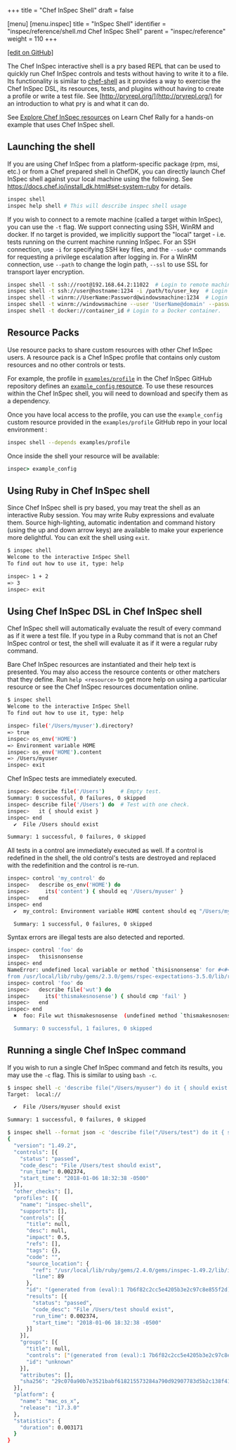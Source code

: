 +++
title = "Chef InSpec Shell"
draft = false

[menu]
  [menu.inspec]
    title = "InSpec Shell"
    identifier = "inspec/reference/shell.md Chef InSpec Shell"
    parent = "inspec/reference"
    weight = 110
+++

[\[edit on GitHub\]](https://github.com/inspec/inspec/blob/master/www/content/inspec/shell.md)

The Chef InSpec interactive shell is a pry based REPL that can be used to
quickly run Chef InSpec controls and tests without having to write it to a
file. Its functionality is similar to [chef-shell](/chef_shell/) as it provides a way
to exercise the Chef InSpec DSL, its resources, tests, and plugins without
having to create a profile or write a test file. See
[http://pryrepl.org/](http://pryrepl.org/) for an introduction to what pry is and what it can
do.

See [Explore Chef InSpec resources](https://learn.chef.io/modules/explore-inspec-resources#/)
on Learn Chef Rally for a hands-on example that uses Chef InSpec shell.

## Launching the shell

If you are using Chef InSpec from a platform-specific package (rpm, msi,
etc.) or from a Chef prepared shell in ChefDK, you can directly launch
Chef InSpec shell against your local machine using the following. See
<https://docs.chef.io/install_dk.html#set-system-ruby> for details.

```bash
inspec shell
inspec help shell # This will describe inspec shell usage
```

If you wish to connect to a remote machine (called a target within
InSpec), you can use the `-t` flag. We support connecting using SSH,
WinRM and docker. If no target is provided, we implicitly support the
"local" target - i.e. tests running on the current machine running
InSpec. For an SSH connection, use `-i` for specifying SSH key files,
and the `--sudo*` commands for requesting a privilege escalation after
logging in. For a WinRM connection, use `--path` to change the login
path, `--ssl` to use SSL for transport layer encryption.

```bash
inspec shell -t ssh://root@192.168.64.2:11022  # Login to remote machine using ssh as root.
inspec shell -t ssh://user@hostname:1234 -i /path/to/user_key  # Login to hostname on port 1234 as user using given ssh key.
inspec shell -t winrm://UserName:Password@windowsmachine:1234  # Login to windowsmachine over WinRM as UserName.
inspec shell -t winrm://windowsmachine --user 'UserName@domain' --password 'Secret123!' # Login to windowsmachine as UserName@domain.org.
inspec shell -t docker://container_id # Login to a Docker container.
```

## Resource Packs

Use resource packs to share custom resources with other Chef InSpec users.
A resource pack is a Chef InSpec profile that contains only custom resources and
no other controls or tests.

For example, the profile in [`examples/profile`](https://github.com/chef/inspec/tree/master/examples/profile)
in the Chef InSpec GitHub repository defines an
[`example_config` resource](https://github.com/chef/inspec/blob/master/examples/profile/controls/example.rb).
To use these resources within the Chef InSpec shell, you will need to download
and specify them as a dependency.

Once you have local access to the profile, you can use the `example_config` custom
resource provided in the `examples/profile` GitHub repo in your local environment :

```bash
inspec shell --depends examples/profile
```

Once inside the shell your resource will be available:

```ruby
inspec> example_config
```

## Using Ruby in Chef InSpec shell

Since Chef InSpec shell is pry based, you may treat the shell as an
interactive Ruby session. You may write Ruby expressions and evaluate
them. Source high-lighting, automatic indentation and command history
(using the up and down arrow keys) are available to make your experience
more delightful. You can exit the shell using `exit`.

```bash
$ inspec shell
Welcome to the interactive InSpec Shell
To find out how to use it, type: help

inspec> 1 + 2
=> 3
inspec> exit
```

## Using Chef InSpec DSL in Chef InSpec shell

Chef InSpec shell will automatically evaluate the result of every command as
if it were a test file. If you type in a Ruby command that is not an
Chef InSpec control or test, the shell will evaluate it as if it were a
regular ruby command.

Bare Chef InSpec resources are instantiated and their help text is presented.
You may also access the resource contents or other matchers that they
define. Run `help <resource>` to get more help on using a particular
resource or see the Chef InSpec resources documentation online.

```bash
$ inspec shell
Welcome to the interactive InSpec Shell
To find out how to use it, type: help

inspec> file('/Users/myuser').directory?
=> true
inspec> os_env('HOME')
=> Environment variable HOME
inspec> os_env('HOME').content
=> /Users/myuser
inspec> exit
```

Chef InSpec tests are immediately executed.

```bash
inspec> describe file('/Users')     # Empty test.
Summary: 0 successful, 0 failures, 0 skipped
inspec> describe file('/Users') do  # Test with one check.
inspec>   it { should exist }
inspec> end
  ✔  File /Users should exist

Summary: 1 successful, 0 failures, 0 skipped
```

All tests in a control are immediately executed as well. If a control is
redefined in the shell, the old control's tests are destroyed and
replaced with the redefinition and the control is re-run.

```bash
inspec> control 'my_control' do
inspec>   describe os_env('HOME') do
inspec>     its('content') { should eq '/Users/myuser' }
inspec>   end
inspec> end
  ✔  my_control: Environment variable HOME content should eq "/Users/myuser"

  Summary: 1 successful, 0 failures, 0 skipped
```

Syntax errors are illegal tests are also detected and reported.

```bash
inspec> control 'foo' do
inspec>   thisisnonsense
inspec> end
NameError: undefined local variable or method `thisisnonsense' for #<#<Class:0x007fd63b571f98>:0x007fd639825cc8>
from /usr/local/lib/ruby/gems/2.3.0/gems/rspec-expectations-3.5.0/lib/rspec/matchers.rb:967:in `method_missing'
inspec> control 'foo' do
inspec>   describe file('wut') do
inspec>     its('thismakesnosense') { should cmp 'fail' }
inspec>   end
inspec> end
  ✖  foo: File wut thismakesnosense  (undefined method `thismakesnosense' for File wut:Inspec::Resource::Registry::File)

  Summary: 0 successful, 1 failures, 0 skipped
```

## Running a single Chef InSpec command

If you wish to run a single Chef InSpec command and fetch its results, you
may use the `-c` flag. This is similar to using `bash -c`.

```bash
$ inspec shell -c 'describe file("/Users/myuser") do it { should exist } end'
Target:  local://

  ✔  File /Users/myuser should exist

Summary: 1 successful, 0 failures, 0 skipped
```

```bash
$ inspec shell --format json -c 'describe file("/Users/test") do it { should exist } end'
{
  "version": "1.49.2",
  "controls": [{
    "status": "passed",
    "code_desc": "File /Users/test should exist",
    "run_time": 0.002374,
    "start_time": "2018-01-06 18:32:38 -0500"
  }],
  "other_checks": [],
  "profiles": [{
    "name": "inspec-shell",
    "supports": [],
    "controls": [{
      "title": null,
      "desc": null,
      "impact": 0.5,
      "refs": [],
      "tags": {},
      "code": "",
      "source_location": {
        "ref": "/usr/local/lib/ruby/gems/2.4.0/gems/inspec-1.49.2/lib/inspec/control_eval_context.rb",
        "line": 89
      },
      "id": "(generated from (eval):1 7b6f82c2cc5e4205b3e2c97c8e855f2d)",
      "results": [{
        "status": "passed",
        "code_desc": "File /Users/test should exist",
        "run_time": 0.002374,
        "start_time": "2018-01-06 18:32:38 -0500"
      }]
    }],
    "groups": [{
      "title": null,
      "controls": ["(generated from (eval):1 7b6f82c2cc5e4205b3e2c97c8e855f2d)"],
      "id": "unknown"
    }],
    "attributes": [],
    "sha256": "29c070a90b7e3521babf618215573284a790d92907783d5b2c138f411bfd2e74"
  }],
  "platform": {
    "name": "mac_os_x",
    "release": "17.3.0"
  },
  "statistics": {
    "duration": 0.003171
  }
}
```
